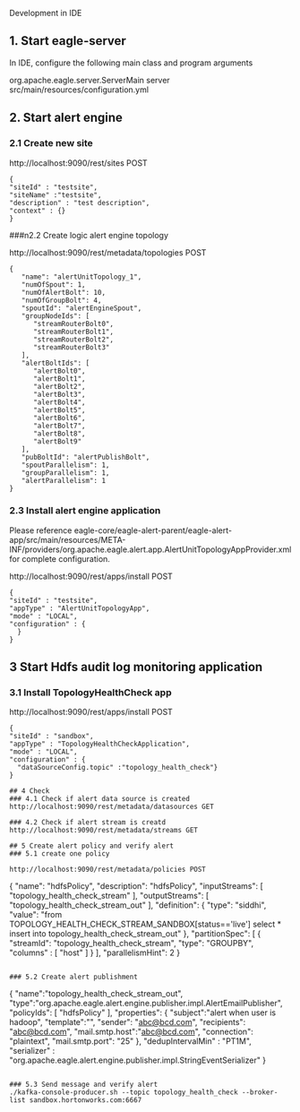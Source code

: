 <!--
{% comment %}
Licensed to the Apache Software Foundation (ASF) under one or more
contributor license agreements.  See the NOTICE file distributed with
this work for additional information regarding copyright ownership.
The ASF licenses this file to you under the Apache License, Version 2.0
(the "License"); you may not use this file except in compliance with
the License.  You may obtain a copy of the License at

http://www.apache.org/licenses/LICENSE-2.0

Unless required by applicable law or agreed to in writing, software
distributed under the License is distributed on an "AS IS" BASIS,
WITHOUT WARRANTIES OR CONDITIONS OF ANY KIND, either express or implied.
See the License for the specific language governing permissions and
limitations under the License.
{% endcomment %}
-->

Development in IDE

## 1. Start eagle-server
In IDE, configure the following main class and program arguments

org.apache.eagle.server.ServerMain server src/main/resources/configuration.yml

## 2. Start alert engine

### 2.1 Create new site

http://localhost:9090/rest/sites POST
```
{
"siteId" : "testsite",
"siteName" :"testsite",
"description" : "test description",
"context" : {}
}
```

###n2.2 Create logic alert engine topology

http://localhost:9090/rest/metadata/topologies POST
```
{
   "name": "alertUnitTopology_1",
   "numOfSpout": 1,
   "numOfAlertBolt": 10,
   "numOfGroupBolt": 4,
   "spoutId": "alertEngineSpout",
   "groupNodeIds": [
      "streamRouterBolt0",
      "streamRouterBolt1",
      "streamRouterBolt2",
      "streamRouterBolt3"
   ],
   "alertBoltIds": [
      "alertBolt0",
      "alertBolt1",
      "alertBolt2",
      "alertBolt3",
      "alertBolt4",
      "alertBolt5",
      "alertBolt6",
      "alertBolt7",
      "alertBolt8",
      "alertBolt9"
   ],
   "pubBoltId": "alertPublishBolt",
   "spoutParallelism": 1,
   "groupParallelism": 1,
   "alertParallelism": 1
}
```

### 2.3 Install alert engine application
Please reference eagle-core/eagle-alert-parent/eagle-alert-app/src/main/resources/META-INF/providers/org.apache.eagle.alert.app.AlertUnitTopologyAppProvider.xml for
complete configuration.

http://localhost:9090/rest/apps/install POST
```
{
"siteId" : "testsite",
"appType" : "AlertUnitTopologyApp",
"mode" : "LOCAL",
"configuration" : {
  }
}
```

## 3 Start Hdfs audit log monitoring application

### 3.1 Install TopologyHealthCheck app

http://localhost:9090/rest/apps/install POST
```
{
"siteId" : "sandbox",
"appType" : "TopologyHealthCheckApplication",
"mode" : "LOCAL",
"configuration" : {
  "dataSourceConfig.topic" :"topology_health_check"}
}

## 4 Check
### 4.1 Check if alert data source is created
http://localhost:9090/rest/metadata/datasources GET

### 4.2 Check if alert stream is creatd
http://localhost:9090/rest/metadata/streams GET

## 5 Create alert policy and verify alert
### 5.1 create one policy

http://localhost:9090/rest/metadata/policies POST
```
{
   "name": "hdfsPolicy",
   "description": "hdfsPolicy",
   "inputStreams": [
      "topology_health_check_stream"
   ],
   "outputStreams": [
      "topology_health_check_stream_out"
   ],
   "definition": {
      "type": "siddhi",
      "value": "from TOPOLOGY_HEALTH_CHECK_STREAM_SANDBOX[status=='live'] select * insert into topology_health_check_stream_out"
   },
   "partitionSpec": [
      {
         "streamId": "topology_health_check_stream",
         "type": "GROUPBY",
         "columns" : [
            "host"
         ]
      }
   ],
   "parallelismHint": 2
}
```

### 5.2 Create alert publishment
```
{
	"name":"topology_health_check_stream_out",
	"type":"org.apache.eagle.alert.engine.publisher.impl.AlertEmailPublisher",
	"policyIds": [
		"hdfsPolicy"
	],
	"properties": {
	  "subject":"alert when user is hadoop",
	  "template":"",
	  "sender": "abc@bcd.com",
	  "recipients": "abc@bcd.com",
	  "mail.smtp.host":"abc@bcd.com",
	  "connection": "plaintext",
	  "mail.smtp.port": "25"
	},
	"dedupIntervalMin" : "PT1M",
	"serializer" : "org.apache.eagle.alert.engine.publisher.impl.StringEventSerializer"
}
```

### 5.3 Send message and verify alert
./kafka-console-producer.sh --topic topology_health_check --broker-list sandbox.hortonworks.com:6667